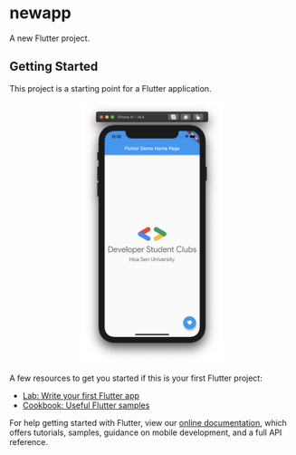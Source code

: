 # newapp

A new Flutter project.

## Getting Started

This project is a starting point for a Flutter application.
<p align="center"> 
  <img src="./docs/img/app.png" width="50%" height="70%">
</p>
A few resources to get you started if this is your first Flutter project:

- [Lab: Write your first Flutter app](https://flutter.dev/docs/get-started/codelab)
- [Cookbook: Useful Flutter samples](https://flutter.dev/docs/cookbook)

For help getting started with Flutter, view our
[online documentation](https://flutter.dev/docs), which offers tutorials,
samples, guidance on mobile development, and a full API reference.
